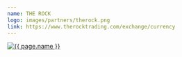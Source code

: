 ```yaml
---
name: THE ROCK
logo: images/partners/therock.png
link: https://www.therocktrading.com/exchange/currency
---
```


<a target="_blank" class="sixteen wide mobile five wide tablet three wide computer column inverted partner-div" href="{{ page.link }}">
    <img src="{{ page.logo }}" alt="{{ page.name }}" class="ui large image">
</a>